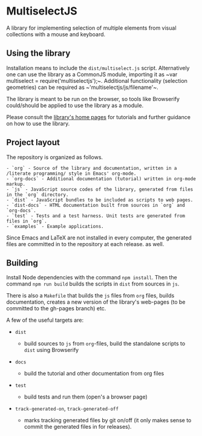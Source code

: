 # MultiselectJS

A library for implementing selection of multiple elements from visual collections with a mouse and keyboard.

## Using the library

Installation means to include the `dist/multiselect.js` script.
Alternatively one can use the library as a CommonJS module,
importing it as ~var multiselect = require('multiselectjs');~.
Additional functionality (selection geometries) can be required
as ~'multiselectjs/js/filename'~.

The library is meant to be run on the browser, so tools like Browserify
could/should be applied to use the library as a module.

Please consult the [library's home pages](http://hotdrink.github.io/multiselectjs/) for tutorials and further guidance on how to use the library.

## Project layout

The repository is organized as follows.

    - `org` - Source of the library and documentation, written in a /literate programming/ style in Emacs' org-mode.
    - `org-docs` - Additional documentation (tutorial) written in org-mode markup.
    - `js` - JavaScript source codes of the library, generated from files in the `org` directory.
    - `dist` - JavaScript bundles to be included as scripts to web pages.
    - `dist-docs` - HTML documentation built from sources in `org` and `org-docs`.
    - `test` - Tests and a test harness. Unit tests are generated from files in `org`.
    - `examples` - Example applications.

Since Emacs and LaTeX are not installed in every computer,
the generated files are committed in to the repository at each release.
as well.

## Building

Install Node dependencies with the command `npm install`.
Then the command `npm run build` builds the scripts in `dist` from sources in `js`.

There is also a `Makefile` that builds the `js` files from `org` files, builds
documentation, creates a new version of the library's web-pages (to be committed
to the gh-pages branch) etc.

A few of the useful targets are:

- `dist`

  - build sources to `js` from `org`-files, build the standalone scripts
  to `dist` using Browserify

- `docs`

  - build the tutorial and other documentation from org files

- `test`

  - build tests and run them (open's a browser page)

- `track-generated-on`, `track-generated-off`
  - marks tracking generated files by git on/off (it only makes sense to commit
    the generated files in for releases).
